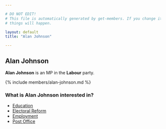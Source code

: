 ```yaml
---

# DO NOT EDIT!
# This file is automatically generated by get-members. If you change it, bad
# things will happen.

layout: default
title: "Alan Johnson"

---
```


## Alan Johnson

**Alan Johnson** is an MP in the **Labour** party.

{% include members/alan-johnson.md %}

### What is Alan Johnson interested in?


* [Education](/interests/education.html)
* [Electoral Reform](/interests/electoral-reform.html)
* [Employment](/interests/employment.html)
* [Post Office](/interests/post-office.html)
